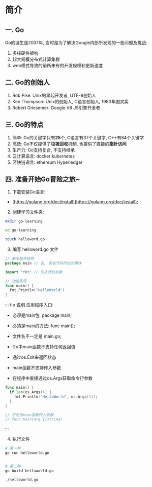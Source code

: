 # 简介

## 一. Go
Go的诞生是2007年, 当时是为了解决Google内部所发现的一些问题及挑战:

1. 多核硬件架构
2. 超大规模分布式计算集群
3. web模式导致的前所未有的开发规模和更新速度

## 二. Go的创始人

1. Rob Pike: Unix的早起开发者, UTF-8创始人
2. Ken Thompson: Unix的创始人, C语言创始人, 1983年图灵奖
3. Robert Griesemer: Google V8 JS引擎开发者

## 三. Go的特点

1. 简单: Go的关键字只有**25**个, C语言有37个关键字, C++有84个关键字
2. 高效: Go不仅提供了**垃圾回收**机制, 也提供了直接的**指针访问**
3. 生产力: Go支持复合, 不支持继承
4. 云计算语言: docker kubernetes 
5. 区块链语言: ethereum Hyperledger

## 四. 准备开始Go冒险之旅~

1. 下载安装Go语言:

- [https://golang.org/doc/install](https://golang.org/doc/install);

2. 创建学习文件夹:

```sh
mkdir go-learning

cd go-learning

touch helloword.go
```

3. 编写 helloword.go 文件

```go
// 基本程序结构
package main // 包, 表名代码所在的模块

import "fmt" // 引入代码依赖

// 功能实现
func main() {
  fmt.Println("HelloWorld")
}
```

::: tip 说明
应用程序入口: 
  - 必须是main包: package main;

  - 必须是main的方法: func main();

  - 文件名不一定是 main.go;

  - Go中main函数不支持任何返回值

  - 通过os.Exit来返回状态

  - main函数不支持传入参数

  - 在程序中直接通过os.Args获取命令行参数
  ```go
  func main() {
    if len(os.Args)>1 {
      fmt.Println("HelloWorld", os.Args[1]);
    }
  }

  // 不支持mian函数传入参数
  // func main(arg []string)
  ```
:::

4. 执行文件


```sh
# 第一种
go run helloworld.go


# 第二种
go build helloworld.go 

./helloworld.go
```